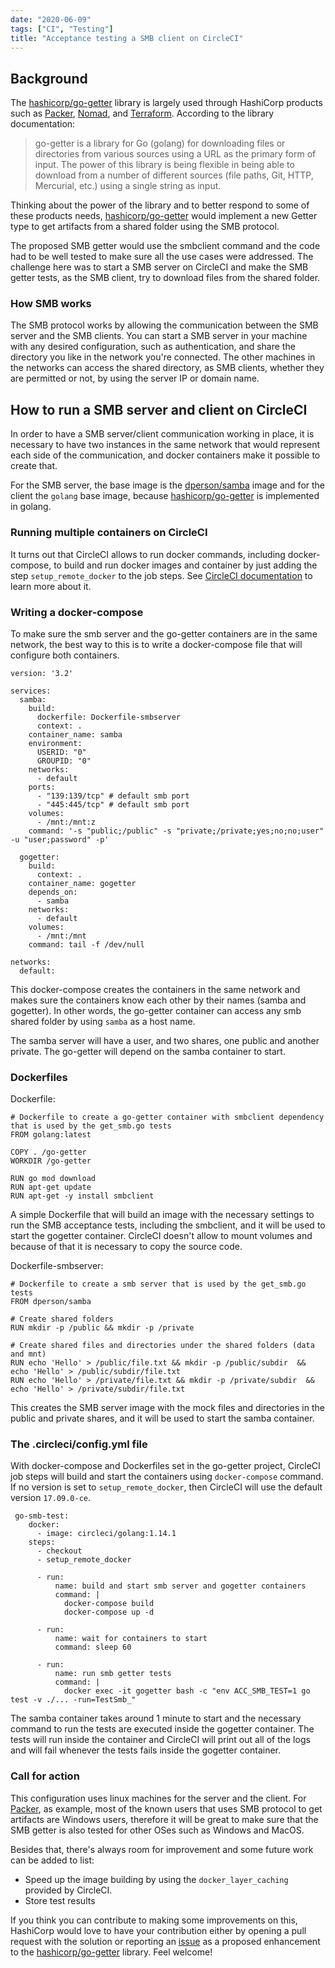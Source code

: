 ```yaml
---
date: "2020-06-09"
tags: ["CI", "Testing"]
title: "Acceptance testing a SMB client on CircleCI"
---
```


## Background
The [hashicorp/go-getter](https://github.com/hashicorp/go-getter) library is largely used through HashiCorp products such as [Packer](https://www.packer.io/), [Nomad](https://www.nomadproject.io/), and [Terraform](https://www.terraform.io/). According to the library documentation:    

> go-getter is a library for Go (golang) for downloading files or directories from various sources using a URL as the primary form of input. The power of this library is being flexible in being able to download from a number of different sources (file paths, Git, HTTP, Mercurial, etc.) using a single string as input. 

Thinking about the power of the library and to better respond to some of these products needs, [hashicorp/go-getter](https://github.com/hashicorp/go-getter) would implement a new Getter type to get artifacts from a shared folder using the SMB protocol. 

The proposed SMB getter would use the smbclient command and the code had to be well tested to make sure all the use cases were addressed. The challenge here was to start a SMB server on CircleCI and make the SMB getter tests, as the SMB client, try to download files from the shared folder.

### How SMB works

The SMB protocol works by allowing the communication between the SMB server and the SMB clients. 
You can start a SMB server in your machine with any desired configuration, such as authentication, and share the directory you like in the network you're connected. The other machines in the networks can access the shared directory, as SMB clients, whether they are permitted or not, by using the server IP or domain name. 

## How to run a SMB server and client on CircleCI

In order to have a SMB server/client communication working in place, it is necessary to have two instances in the same network that would represent each side of the communication, and docker containers make it possible to create that.

For the SMB server, the base image is the [dperson/samba](https://github.com/dperson/samba) image and for the client the `golang` base image, because [hashicorp/go-getter](https://github.com/hashicorp/go-getter) is implemented in golang. 

### Running multiple containers on CircleCI

It turns out that CircleCI allows to run docker commands, including docker-compose, to build and run docker images and container by just adding the step `setup_remote_docker` to the job steps. See [CircleCI documentation](https://circleci.com/docs/2.0/building-docker-images/) to learn more about it.


### Writing a docker-compose

To make sure the smb server and the go-getter containers are in the same network, the best way to this is to write a docker-compose file that will configure both containers. 

```
version: '3.2'

services:
  samba:
    build:
      dockerfile: Dockerfile-smbserver
      context: .
    container_name: samba
    environment:
      USERID: "0"
      GROUPID: "0"
    networks:
      - default
    ports:
      - "139:139/tcp" # default smb port
      - "445:445/tcp" # default smb port
    volumes:
      - /mnt:/mnt:z
    command: '-s "public;/public" -s "private;/private;yes;no;no;user" -u "user;password" -p'

  gogetter:
    build:
      context: .
    container_name: gogetter
    depends_on:
      - samba
    networks:
      - default
    volumes:
      - /mnt:/mnt
    command: tail -f /dev/null

networks:
  default:
```

This docker-compose creates the containers in the same network and makes sure the containers know each other by their names (samba and gogetter). In other words, the go-getter container can access any smb shared folder by using `samba` as a host name. 

The samba server will have a user, and two shares, one public and another private. The go-getter will depend on the samba container to start.

### Dockerfiles

Dockerfile:
```
# Dockerfile to create a go-getter container with smbclient dependency that is used by the get_smb.go tests
FROM golang:latest

COPY . /go-getter
WORKDIR /go-getter

RUN go mod download
RUN apt-get update
RUN apt-get -y install smbclient
```
A simple Dockerfile that will build an image with the necessary settings to run the SMB acceptance tests, including the smbclient, and it will be used to start the gogetter container. CircleCI doesn't allow to mount volumes and because of that it is necessary to copy the source code.


Dockerfile-smbserver:
```
# Dockerfile to create a smb server that is used by the get_smb.go tests
FROM dperson/samba

# Create shared folders
RUN mkdir -p /public && mkdir -p /private

# Create shared files and directories under the shared folders (data and mnt)
RUN echo 'Hello' > /public/file.txt && mkdir -p /public/subdir  && echo 'Hello' > /public/subdir/file.txt
RUN echo 'Hello' > /private/file.txt && mkdir -p /private/subdir  && echo 'Hello' > /private/subdir/file.txt
```
This creates the SMB server image with the mock files and directories in the public and private shares, and it will be used to start the samba container.

### The .circleci/config.yml file

With docker-compose and Dockerfiles set in the go-getter project, CircleCI job steps will build and start the containers using `docker-compose` command. If no version is set to `setup_remote_docker`, then CircleCI will use the default version `17.09.0-ce`.


```
 go-smb-test:
    docker:
      - image: circleci/golang:1.14.1
    steps:
      - checkout
      - setup_remote_docker

      - run:
          name: build and start smb server and gogetter containers
          command: |
            docker-compose build
            docker-compose up -d

      - run:
          name: wait for containers to start
          command: sleep 60

      - run:
          name: run smb getter tests
          command: |
            docker exec -it gogetter bash -c "env ACC_SMB_TEST=1 go test -v ./... -run=TestSmb_"

```

The samba container takes around 1 minute to start and the necessary command to run the tests are executed inside the gogetter container. The tests will run inside the container and CircleCI will print out all of the logs and will fail whenever the tests fails inside the gogetter container. 

### Call for action

This configuration uses linux machines for the server and the client. For [Packer](https://www.packer.io/), as example, most of the known users that uses SMB protocol to get artifacts are Windows users, therefore it will be great to make sure that the SMB getter is also tested for other OSes such as Windows and MacOS.

Besides that, there's always room for improvement and some future work can be added to list: 
- Speed up the image building by using the `docker_layer_caching` provided by CircleCI.
- Store test results

If you think you can contribute to making some improvements on this, HashiCorp would love to have your contribution either by opening a pull request with the solution or reporting an [issue](https://github.com/hashicorp/go-getter/issues) as a proposed enhancement to the [hashicorp/go-getter](https://github.com/hashicorp/go-getter) library. Feel welcome! 